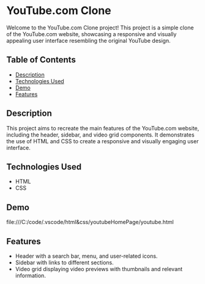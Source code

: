 # YouTube.com Clone

Welcome to the YouTube.com Clone project! This project is a simple clone of the YouTube.com website, showcasing a responsive and visually appealing user interface resembling the original YouTube design.

## Table of Contents

- [Description](#description)
- [Technologies Used](#technologies-used)
- [Demo](#demo)
- [Features](#features)


## Description

This project aims to recreate the main features of the YouTube.com website, including the header, sidebar, and video grid components. It demonstrates the use of HTML and CSS to create a responsive and visually engaging user interface.

## Technologies Used

- HTML
- CSS

## Demo

file:///C:/code/.vscode/html&css/youtubeHomePage/youtube.html

## Features

- Header with a search bar, menu, and user-related icons.
- Sidebar with links to different sections.
- Video grid displaying video previews with thumbnails and relevant information.

